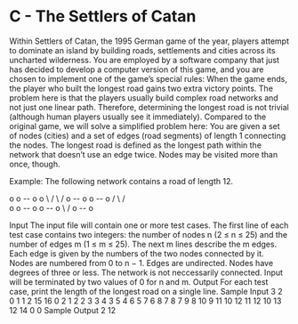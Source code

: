 # C - The Settlers of Catan

Within Settlers of Catan, the 1995 German game of the year, players attempt to dominate an island by building roads, settlements and cities across its uncharted wilderness. You are employed by a software company that just has decided to develop a computer version of this game, and you are chosen to implement one of the game’s special rules: When the game ends, the player who built the longest road gains two extra victory points. The problem here is that the players usually build complex road networks and not just one linear path. Therefore, determining the longest road is not trivial (although human players usually see it immediately). Compared to the original game, we will solve a simplified problem here: You are given a set of nodes (cities) and a set of edges (road segments) of length 1 connecting the nodes. The longest road is defined as the longest path within the network that doesn’t use an edge twice. Nodes may be visited more than once, though.

Example: The following network contains a road of length 12.

o        o -- o        o
 \      /      \      /
  o -- o        o -- o
 /      \      /      \
o        o -- o        o -- o
               \      /
                o -- o

Input
The input file will contain one or more test cases.
The first line of each test case contains two integers: the number of nodes n (2 ≤ n ≤ 25) and the
number of edges m (1 ≤ m ≤ 25). The next m lines describe the m edges. Each edge is given by the
numbers of the two nodes connected by it. Nodes are numbered from 0 to n − 1. Edges are undirected.
Nodes have degrees of three or less. The network is not neccessarily connected.
Input will be terminated by two values of 0 for n and m.
Output
For each test case, print the length of the longest road on a single line.
Sample Input
3 2
0 1
1 2
15 16
0 2
1 2
2 3
3 4
3 5
4 6
5 7
6 8
7 8
7 9
8 10
9 11
10 12
11 12
10 13
12 14
0 0
Sample Output
2
12